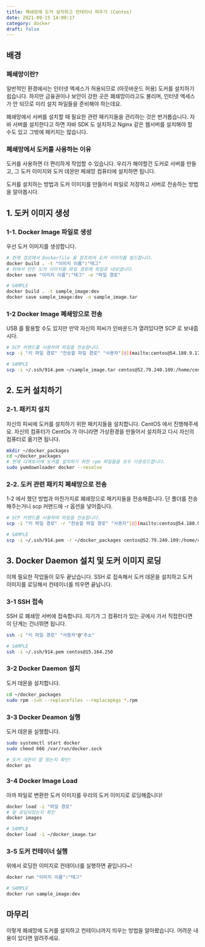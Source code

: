```yaml
---
title: 폐쇄망에 도커 설치하고 컨테이너 띄우기 (Centos)
date: 2021-09-15 14:09:17
category: docker
draft: false
---
```


## 배경

### 폐쇄망이란?

일반적인 환경에서는 인터넷 엑세스가 허용되므로 (아웃바운드 허용) 도커를 설치하기 쉽습니다. 하지만 금융권이나 보안이 강한 곳은 폐쇄망이라고도 불리며, 인터넷 엑세스가 안 되므로 미리 설치 파일들을 준비해야 하는데요.

폐쇄망에서 서버를 설치할 때 필요한 관련 패키지들을 관리하는 것은 번거롭습니다. 자바 서버를 설치한다고 하면 자바 SDK 도 설치하고 Nginx 같은 웹서버를 설치해야 할 수도 있고 그밖에 패키지는 많습니다.

### 폐쇄망에서 도커를 사용하는 이유

도커를 사용하면 더 편리하게 작업할 수 있습니다. 우리가 해야할건 도커로 서버를 만들고, 그 도커 이미지와 도커 데몬만 페쇄망 컴퓨터에 설치하면 됩니다.

도커를 설치하는 방법과 도커 이미지를 만들어서 파일로 저장하고 서버로 전송하는 방법을 알아봅시다.

## 1. 도커 이미지 생성

### 1-1. Docker Image 파일로 생성

우선 도커 이미지를 생성합니다.

```bash
# 현재 경로에서 Dockerfile 을 참조하여 도커 이미지를 빌드합니다.
docker build . -t "이미지 이름":"태그"
# 위에서 만든 도커 이미지를 파일 경로에 파일로 내보냅니다.
docker save "이미지 이름":"태그" -o "파일 경로"
```

```bash
# SAMPLE
docker build . -t sample_image:dev
docker save sample_image:dev -o sample_image.tar
```

### 1-2 Docker Image 폐쇄망으로 전송

USB 를 활용할 수도 있지만 만약 자신의 피씨가 인바운드가 열려있다면 SCP 로 보내줍시다.

```bash
# SCP 커맨드를 사용하며 파일을 전송합니다.
scp -i "키 파일 경로" "전송할 파일 경로" "사용자"[@](mailto:centos@54.180.9.171)"주소":"전송할 경로"
```

```bash
# SAMPLE
scp -i ~/.ssh/914.pem ~/sample_image.tar centos@52.79.240.109:/home/centos/sample_image.tar
```

## 2. 도커 설치하기

### 2-1. 패키치 설치

자신의 피씨에 도커를 설치하기 위한 패키지들을 설치합니다. CentOS 에서 진행해주세요. 자신의 컴퓨터가 CentOs 가 아니라면 가상환경을 만들어서 설치하고 다시 자신의 컴퓨터로 옮기면 됩니다.

```bash
mkdir ~/docker_packages
cd ~/docker_packages
# 현재 디렉토리에 도커를 설치하기 위한 rpm 파일들을 모두 다운로드합니다.
sudo yumdownloader docker --resolve
```

### 2-2. 도커 관련 패키치 폐쇄망으로 전송

1-2 에서 했던 방법과 마찬가지로 폐쇄망으로 패키지들을 전송해줍니다. 단 폴더를 전송해주는거니 scp 커맨드에 -r 옵션을 넣어줍니다.

```bash
# SCP 커맨드를 사용하며 파일을 전송합니다.
scp -i "키 파일 경로" -r "전송할 파일 경로" "사용자"[@](mailto:centos@54.180.9.171)"주소":"전송할 경로"
```

```bash
# SAMPLE
scp -i ~/.ssh/914.pem -r ~/docker_packages centos@52.79.240.109:/home/centos/docker_packages
```

## 3. Docker Daemon 설치 및 도커 이미지 로딩

이제 필요한 작업들이 모두 끝났습니다. SSH 로 접속해서 도커 데몬을 설치하고 도커 이미지를 로딩해서 컨테이너를 띄우면 끝납니다.

### 3-1 SSH 접속

SSH 로 폐쇄망 서버에 접속합니다. 자기가 그 컴퓨터가 있는 곳에사 가서 직접한다면 이 단계는 건너뛰면 됩니다.

```bash
ssh -i "키 파일 경로" "사용자"@"주소"
```

```bash
# SAMPLE
ssh -i ~/.ssh/914.pem centos@15.164.250
```

### 3-2 Docker Daemon 설치

도커 데몬을 설치합니다.

```bash
cd ~/docker_packages
sudo rpm -ivh --replacefiles --replacepkgs *.rpm
```

### 3-3 Docker Deamon 실행

도커 데몬을 실행합니다.

```bash
sudo systemctl start docker
sudo chmod 666 /var/run/docker.sock

# 도커 데몬이 잘 떴는지 확인!
docker ps
```

### 3-4 Docker Image Load

아까 파일로 변환한 도커 이미지를 우리의 도커 이미지로 로딩해줍니다!

```bash
docker load -i "파일 경로"
# 잘 로딩되었는지 확인
docker images
```

```bash
# SAMPLE
docker load -i ~/docker_image.tar
```

### 3-5 도커 컨테이너 실행

위에서 로딩한 이미지로 컨테이너를 실행하면 끝입니다~!

```bash
docker run "이미지 이름":"태그"
```

```bash
# SAMPLE
docker run sample_image:dev
```

## 마무리

이렇게 폐쇄망에 도커를 설치하고 컨테이너까지 띄우는 방법을 알아봤습니다. 어려운 내용이 있다면 알려주세요.
